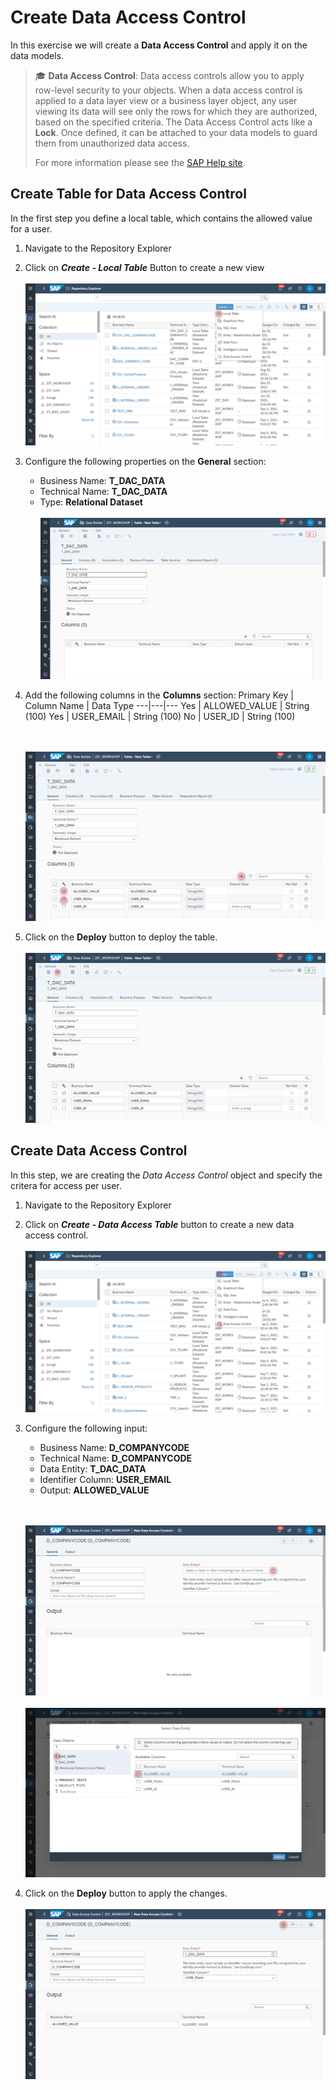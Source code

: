 # Create Data Access Control

In this exercise we will create a **Data Access Control** and apply it on the data models. 
>:mortar_board: **Data Access Control**: Data access controls allow you to apply row-level security to your objects. When a data access control is applied to a data layer view or a business layer object, any user viewing its data will see only the rows for which they are authorized, based on the specified criteria. The Data Access Control acts like a **Lock**. Once defined, it can be attached to your data models to guard them from unauthorized data access.
>
>For more information please see the [SAP Help site](https://help.sap.com/viewer/c8a54ee704e94e15926551293243fd1d/cloud/en-US/a032e51c730147c7a1fcac125b4cfe14.html).
 

## Create Table for Data Access Control 
In the first step you define a local table, which contains the allowed value for a user.

1. Navigate to the Repository Explorer
2. Click on _**Create - Local Table**_ Button to create a new view
  <br><br>![](../images/create_dac_table_01.png)
3. Configure the following properties on the **General** section:
    - Business Name: **T_DAC_DATA**
    - Technical Name: **T_DAC_DATA**
    - Type: **Relational Dataset**
  <br><br>![](../images/create_dac_table_02.png)
  
4. Add the following columns in the **Columns** section:
    Primary Key | Column Name | Data Type
    ---|---|---
    Yes | ALLOWED_VALUE | String (100) 
    Yes | USER_EMAIL | String (100)
    No | USER_ID | String (100)
    
    <br><br>![](../images/create_dac_table_03.png)
  
5. Click on the **Deploy** button to deploy the table.
  <br><br>![](../images/create_dac_table_04.png)
  

## Create Data Access Control
In this step, we are creating the _Data Access Control_ object and specify the critera for access per user.

1. Navigate to the Repository Explorer
2. Click on _**Create - Data Access Table**_ button to create a new data access control.
  <br><br>![](../images/create_dac_01.png)
3. Configure the following input:
    - Business Name: **D_COMPANYCODE**
    - Technical Name: **D_COMPANYCODE**
    - Data Entity: **T_DAC_DATA**
    - Identifier Column: **USER_EMAIL**
    - Output: **ALLOWED_VALUE**
    
     <br><br>![](../images/create_dac_02.png)
     <br><br>![](../images/create_dac_03.png)
4. Click on the **Deploy** button to apply the changes.
    <br><br>![](../images/create_dac_04.png)
  


